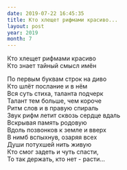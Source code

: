 ```yaml
---
date: 2019-07-22 16:45:35
title: Кто хлещет рифмами красиво...
layout: post
year: 2019
month: 7
---
```

Кто хлещет рифмами красиво<br/>
Кто знает тайный смысл имён<br/>
<!--more-->
По первым буквам строк на диво<br/>
Кто шлёт послание и в нём<br/>
Вся суть стиха, таланта подчерк<br/>
Талант тем больше, чем короче<br/>
Ритм слов и в правую спираль<br/>
Звук рифм летит сквозь сердце вдаль<br/>
Вскрывая память родовую<br/>
Вдоль позвонков к земле и вверх<br/>
В нимб вспыхнув, озаряя всех<br/>
Души потухшей нить живую<br/>
Кто смог задеть и чуть спасти,<br/>
То так держать, кто нет - расти...<br/>